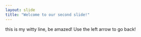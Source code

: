 ```yaml
---
layout: slide
title: "Welcome to our second slide!"
---
```

this is my witty line, be amazed!
Use the left arrow to go back!
